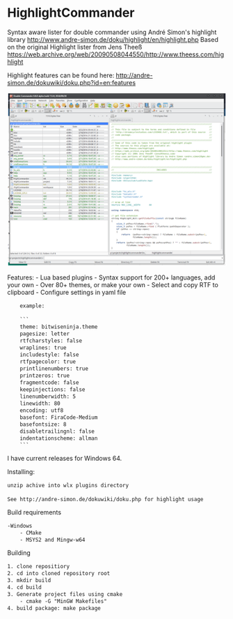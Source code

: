 HighlightCommander
=======

Syntax aware lister for double commander using André Simon's highlight library http://www.andre-simon.de/doku/highlight/en/highlight.php
Based on the original Highlight lister from Jens Theeß https://web.archive.org/web/20090508044550/http://www.theess.com/highlight

Highlight features can be found here: http://andre-simon.de/dokuwiki/doku.php?id=en:features

![Logo](doc/hilightcommander.png)

Features:
	- Lua based plugins
	- Syntax support for 200+ languages, add your own
	- Over 80+ themes, or make your own
	- Select and copy RTF to clipboard
	- Configure settings in yaml file
	
		example:
		
		```
		theme: bitwiseninja.theme
		pagesize: letter
		rtfcharstyles: false
		wraplines: true
		includestyle: false
		rtfpagecolor: true
		printlinenumbers: true
		printzeros: true
		fragmentcode: false
		keepinjections: false
		linenumberwidth: 5
		linewidth: 80
		encoding: utf8
		basefont: FiraCode-Medium
		basefontsize: 8
		disabletrailingnl: false
		indentationscheme: allman
		```
	
I have current releases for Windows 64.

Installing:

	unzip achive into wlx plugins directory
	
	See http://andre-simon.de/dokuwiki/doku.php for highlight usage

Build requirements

	-Windows
		- CMake
		- MSYS2 and Mingw-w64

Building

	1. clone repositiory
	2. cd into cloned repository root
	3. mkdir build
	4. cd build
	3. Generate project files using cmake
		- cmake -G "MinGW Makefiles"
	4. build package: make package
